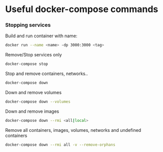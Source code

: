 # Useful docker-compose commands

### Stopping services

Build and run container with name:
```bash
docker run --name <name> -dp 3000:3000 <tag>
```

Remove/Stop services only
```bash
docker-compose stop
```

Stop and remove containers, networks..
```bash
docker-compose down 
```

Down and remove volumes
```bash
docker-compose down --volumes 
```

Down and remove images
```bash
docker-compose down --rmi <all|local>
```

Remove all containers, images, volumes, networks and undefined containers
```bash
docker-compose down --rmi all -v --remove-orphans
```
